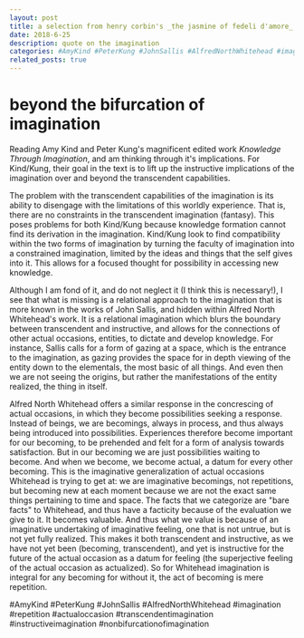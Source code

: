 ```yaml
---
layout: post
title: a selection from henry corbin's _the jasmine of fedeli d'amore_
date: 2018-6-25 
description: quote on the imagination
categories: #AmyKind #PeterKung #JohnSallis #AlfredNorthWhitehead #imagination #repetition #actualoccasion #transcendentimagination #instructiveimagination #nonbifurcationofimagination
related_posts: true
---
```

# beyond the bifurcation of imagination

Reading Amy Kind and Peter Kung's magnificent edited work _Knowledge Through Imagination_, and am thinking through it's implications.  For Kind/Kung, their goal in the text is to lift up the instructive implications of the imagination over and beyond the transcendent capabilities.  

The problem with the transcendent capabilities of the imagination is its ability to disengage with the limitations of this worldly experience.  That is, there are no constraints in the transcendent imagination (fantasy).  This poses problems for both Kind/Kung because knowledge formation cannot find its derivation in the imagination.  Kind/Kung look to find compatibility within the two forms of imagination by turning the faculty of imagination into a constrained imagination, limited by the ideas and things that the self gives into it.  This allows for a focused thought for possibility in accessing new knowledge.

Although I am fond of it, and do not neglect it (I think this is necessary!), I see that what is missing is a relational approach to the imagination that is more known in the works of John Sallis, and hidden within Alfred North Whitehead's work.  It is a relational imagination which blurs the boundary between transcendent and instructive, and allows for the connections of other actual occasions, entities, to dictate and develop knowledge.  For instance, Sallis calls for a form of gazing at a space, which is the entrance to the imagination, as gazing provides the space for in depth viewing of the entity down to the elementals, the most basic of all things.  And even then we are not seeing the origins, but rather the manifestations of the entity realized, the thing in itself.

Alfred North Whitehead offers a similar response in the concrescing of actual occasions, in which they become possibilities seeking a response.  Instead of beings, we are becomings, always in process, and thus always being introduced into possibilities.  Experiences therefore become important for our becoming, to be prehended and felt for a form of analysis towards satisfaction.  But in our becoming we are just possibilities waiting to become.  And when we become, we become actual, a datum for every other becoming.  This is the imaginative generalization of actual occasions Whitehead is trying to get at: we are imaginative becomings, not repetitions, but becoming new at each moment because we are not the exact same things pertaining to time and space.  The facts that we categorize are "bare facts" to Whitehead, and thus have a facticity because of the evaluation we give to it.  It becomes valuable.  And thus what we value is because of an imaginative undertaking of imaginative feeling, one that is not untrue, but is not yet fully realized.  This makes it both transcendent and instructive, as we have not yet been (becoming, transcendent), and yet is instructive for the future of the actual occasion as a datum for feeling (the superjective feeling of the actual occasion as actualized).  So for Whitehead imagination is integral for any becoming for without it, the act of becoming is mere repetition.

#AmyKind #PeterKung #JohnSallis #AlfredNorthWhitehead #imagination #repetition #actualoccasion #transcendentimagination #instructiveimagination #nonbifurcationofimagination
